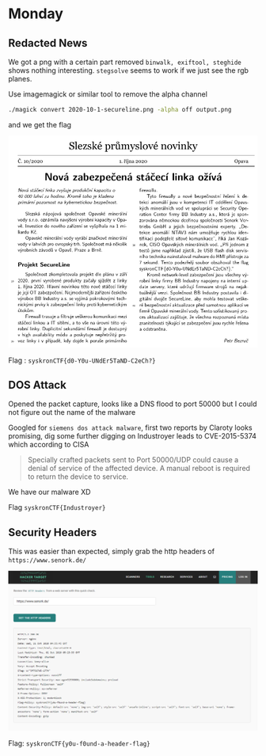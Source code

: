 # Monday

## Redacted News

We got a png with a certain part removed
`binwalk, exiftool, steghide` shows nothing interesting.
`stegsolve` seems to work if we just see the rgb planes.  

Use imagemagick or similar tool to remove the alpha channel
```bash 
./magick convert 2020-10-1-secureline.png -alpha off output.png
```
and we get the flag

![redactednews image](images/redactednews.png)

Flag : ```syskronCTF{d0-Y0u-UNdEr5TaND-C2eCh?}```

##  DOS Attack

Opened the packet capture, looks like a DNS flood to port 50000 but I could not figure out the name of the malware

Googled for `siemens dos attack malware`, first two reports by Claroty looks promising, dig some further digging on Industroyer leads to CVE-2015-5374
which according to CISA

> Specially crafted packets sent to Port 50000/UDP could cause a denial of service of the affected device. A manual reboot is required to return the device to service.

We have our malware XD

Flag `syskronCTF{Industroyer}`

## Security Headers

This was easier than expected, simply grab the http headers of `https://www.senork.de/`

![](images/security-headers.png)

Flag: `syskronCTF{y0u-f0und-a-header-flag}`